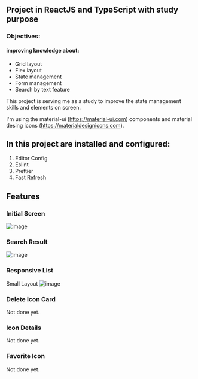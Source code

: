 ## Project in ReactJS and TypeScript with study purpose

### Objectives:

#### improving knowledge about:

- Grid layout
- Flex layout
- State management
- Form management
- Search by text feature

This project is serving me as a study to improve the state management skills and elements on screen.

I'm using the material-ui (https://material-ui.com) components and material desing icons (https://materialdesignicons.com).

## In this project are installed and configured:

1. Editor Config
2. Eslint
3. Prettier
4. Fast Refresh

## Features

### Initial Screen

![image](https://user-images.githubusercontent.com/20348582/90283207-c48a7100-de3d-11ea-9cde-4deb193b4760.png)


### Search Result

![image](https://user-images.githubusercontent.com/20348582/90283931-17b0f380-de3f-11ea-868e-22ef6f45ca93.png)


### Responsive List

Small Layout
![image](https://user-images.githubusercontent.com/20348582/90283315-01eefe80-de3e-11ea-8d63-62b1de8456c2.png)

### Delete Icon Card

Not done yet.

### Icon Details

Not done yet.

### Favorite Icon

Not done yet.
